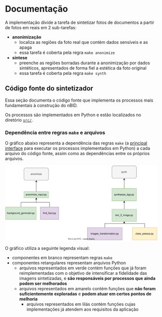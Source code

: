 # Documentação

<!-- trunk-ignore(markdownlint/MD013) -->
A implementação divide a tarefa de sintetizar fotos de documentos a partir de fotos em reais em 2 sub-tarefas:

- **anonimização**
  - localiza as regiões da foto real que contém dados sensíveis e as apaga
  - essa tarefa é coberta pela regra `make anonimize`
- **síntese**
  <!-- trunk-ignore(markdownlint/MD013) -->
  - preenche as regiões borradas durante a anonimização por dados sintéticos, apresentados de forma fiel a estética da foto original
  - essa tarefa é coberta pela regra `make synth`

## Código fonte do sintetizador

<!-- trunk-ignore(markdownlint/MD013) -->
Essa seção documenta o código fonte que implementa os processos mais fundamentais à construção do nBID.

Os processos são implementados em Python e estão localizados no diretório [`src/`](../src/).

### Dependência entre regras `make` e arquivos

<!-- trunk-ignore(markdownlint/MD013) -->
O gráfico abaixo representa a dependência das regras `make` (a [principal interface](../Makefile) para executar os processos implementados em Python) a cada arquivo do código fonte, assim como as dependências entre os próprios arquivos.

<!-- trunk-ignore(markdownlint/MD033) -->
<img src="./assets/Synth - Source Code Dependency.svg">

O gráfico utiliza a seguinte legenda visual:

- componentes em branco representam regras `make`
- componentes retangulares representam arquivos Python
  <!-- trunk-ignore(markdownlint/MD013) -->
  - arquivos representados em verde contém funções que já foram reimplementadas com o objetivo de intensificar a fidelidade das imagens sintetizadas, e **são responsáveis por processos que ainda podem ser melhorados**
  <!-- trunk-ignore(markdownlint/MD013) -->
  - arquivos representados em amarelo contém funções que **não foram suficientemente exploradas** e **podem atuar em certos pontos de melhoria**
    <!-- trunk-ignore(markdownlint/MD013) -->
    - arquivos representados em lilás contém funções cujas implementações já atendem aos requisitos da aplicação
